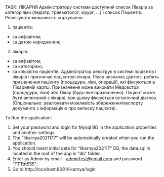 TASK: ЛІКАРНЯ
Адміністратору системи доступний список Лікарів за категоріями (педіатр, травматолог,
хірург, ...) і список Пацієнтів. Реалізувати можливість сортування:
1) пацієнтів:
- за алфавітом;
- за датою народження;
2) лікарів:
- за алфавітом;
- за категорією;
- за кількістю пацієнтів.
  Адміністратор реєструє в системі пацієнтів і лікарів і призначає пацієнтові лікаря.
  Лікар визначає діагноз, робить призначення пацієнту (процедури, ліки, операції), які
  фіксуються в Лікарняній картці. Призначення може виконати Медсестра (процедури, ліки) або
  Лікар (будь-яке призначення).
  Пацієнт може бути виписаний з лікарні, при цьому фіксується остаточний діагноз.
  (Опціонально: реалізувати можливість збереження/експорту документа з інформацією про
  виписку пацієнта).
  
To Run the application:
1) Set your password and login for Mysql BD in the application.properties and another settings
2) The "likarnya2021177" will be automatically created when you run the application.
3) You should insert initial data for "likarnya202117" DB, the data.sql in located in the root
of the app in "db" folder.
4) Enter as Admin by email - adminTest@gmail.com and password "TTTttt555";
5) Go to http://localhost:8081/likarnya/login
  


